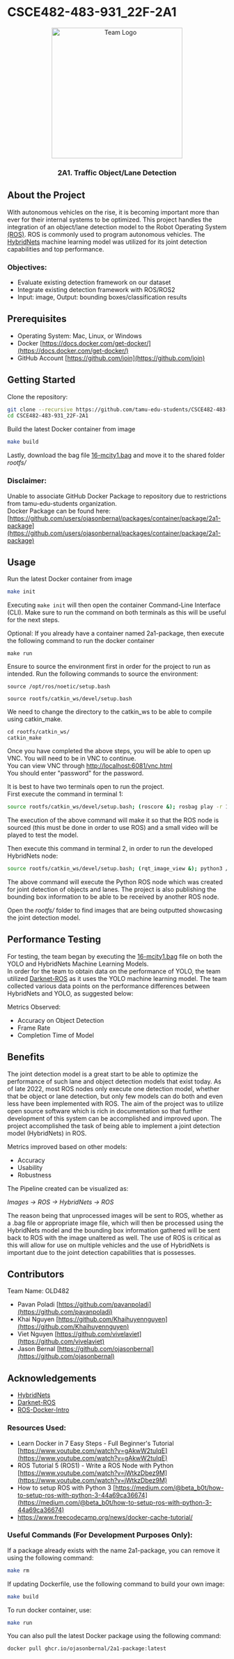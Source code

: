 # CSCE482-483-931_22F-2A1

<!-- ## Team: 2A1. Traffic Object/Lane Detection -->

<!-- <img src="logo.png" alt="Team Logo" width="25%" height="auto"> -->


<p align="center">
  <a>
    <img src="Reports/Assets/logo.png" alt="Team Logo" width="300" height="auto">
  </a>
  <h3 align="center">2A1. Traffic Object/Lane Detection</h3>
  <!-- <p align="center">
    Mini Description Here...
  </p> -->
</p>

## About the Project
With autonomous vehicles on the rise, it is becoming important more than ever for their internal systems to be optimized. This project handles the integration of an object/lane detection model to the Robot Operating System [(ROS)](https://www.ros.org/). ROS is commonly used to program autonomous vehicles. The [HybridNets](https://github.com/datvuthanh/HybridNets) machine learning model was utilized for its joint detection capabilities and top performance.

### Objectives: 
* Evaluate existing detection framework on our dataset
* Integrate existing detection framework with ROS/ROS2
* Input: image, Output: bounding boxes/classification results


## Prerequisites
* Operating System: Mac, Linux, or Windows
* Docker [https://docs.docker.com/get-docker/](https://docs.docker.com/get-docker/)
* GitHub Account [https://github.com/join](https://github.com/join)


## Getting Started
Clone the repository:

```bash
git clone --recursive https://github.com/tamu-edu-students/CSCE482-483-931_22F-2A1
cd CSCE482-483-931_22F-2A1
```

Build the latest Docker container from image
```bash
make build
```

Lastly, download the bag file [16-mcity1.bag](https://drive.google.com/file/d/1wd52kaQGrDC4oLVAq-fCSeIch1_wm808/view?usp=sharing) and move it to the shared folder *rootfs/*



### Disclaimer: 
Unable to associate GitHub Docker Package to repository due to restrictions from tamu-edu-students organization. \
Docker Package can be found here:
[https://github.com/users/ojasonbernal/packages/container/package/2a1-package](https://github.com/users/ojasonbernal/packages/container/package/2a1-package)

## Usage
Run the latest Docker container from image
```bash
make init
```
Executing ```make init``` will then open the container Command-Line Interface (CLI). Make sure to run the command on both terminals as  this will be useful for the next steps.

Optional: If you already have a container named 2a1-package, then execute the following command to run the docker container
```
make run
```

Ensure to source the environment first in order for the project to run as intended.
Run the following commands to source the environment:
```
source /opt/ros/noetic/setup.bash
```
```
source rootfs/catkin_ws/devel/setup.bash
```

We need to change the directory to the catkin_ws to be able to compile using catkin_make.
```
cd rootfs/catkin_ws/
catkin_make
```


Once you have completed the above steps, you will be able to open up VNC. You will need to be in VNC to continue. \
You can view VNC through [http://localhost:6081/vnc.html](http://localhost:6081/vnc.html) \
You should enter "password" for the password.

It is best to have two terminals open to run the project. \
First execute the command in terminal 1:
```bash
source rootfs/catkin_ws/devel/setup.bash; (roscore &); rosbag play -r 10 --loop rootfs/16-mcity1.bag
```
The execution of the above command will make it so that the ROS node is sourced (this must be done in order to use ROS) and a small video will be played to test the model.


Then execute this command in terminal 2, in order to run the developed HybridNets node:
```bash
source rootfs/catkin_ws/devel/setup.bash; (rqt_image_view &); python3 /root/rootfs/catkin_ws/src/ros_basics_tutorials/scripts/image_subscriber.py
```
The above command will execute the Python ROS node which was created for joint detection of objects and lanes. 
The project is also publishing the bounding box information to be able to be received by another ROS node.

Open the *rootfs/* folder to find images that are being outputted showcasing the joint detection model.


## Performance Testing
For testing, the team began by executing the [16-mcity1.bag](https://drive.google.com/file/d/1wd52kaQGrDC4oLVAq-fCSeIch1_wm808/view?usp=sharing) file on both the YOLO and HybridNets Machine Learning Models. \
In order for the team to obtain data on the performance of YOLO, the team utilized [Darknet-ROS](https://github.com/leggedrobotics/darknet_ros) as it uses the YOLO machine learning model. The team collected various data points on the performance differences between HybridNets and YOLO, as suggested below:

Metrics Observed: 
* Accuracy on Object Detection
* Frame Rate
* Completion Time of Model


## Benefits
The joint detection model is a great start to be able to optimize the performance of such lane and object detection models that exist today. As of late 2022, most ROS nodes only execute one detection model, whether that be object or lane detection, but only few models can do both and even less have been implemented with ROS. The aim of the project was to utilize open source software which is rich in documentation so that further development of this system can be accomplished and improved upon. The project accomplished the task of being able to implement a joint detection model (HybridNets) in ROS.

Metrics improved based on other models:
* Accuracy
* Usability
* Robustness

The Pipeline created can be visualized as:

*Images -> ROS -> HybridNets -> ROS*

The reason being that unprocessed images will be sent to ROS, whether as a .bag file or appropriate image file, which will then be processed using the HybridNets model and the bounding box information gathered will be sent back to ROS with the image unaltered as well. The use of ROS is critical as this will allow for use on multiple vehicles and the use of HybridNets is important due to the joint detection capabilities that is possesses.


## Contributors
Team Name: OLD482
* Pavan Poladi [https://github.com/pavanpoladi](https://github.com/pavanpoladi)
* Khai Nguyen [https://github.com/Khaihuyennguyen](https://github.com/Khaihuyennguyen)
* Viet Nguyen [https://github.com/vivelaviet](https://github.com/vivelaviet)
* Jason Bernal [https://github.com/ojasonbernal](https://github.com/ojasonbernal)



## Acknowledgements
* [HybridNets](https://github.com/datvuthanh/HybridNets)
* [Darknet-ROS](https://github.com/leggedrobotics/darknet_ros)
* [ROS-Docker-Intro](https://github.com/tamu-edu-students/ROS-Docker-Intro)


### Resources Used:
* Learn Docker in 7 Easy Steps - Full Beginner's Tutorial [https://www.youtube.com/watch?v=gAkwW2tuIqE](https://www.youtube.com/watch?v=gAkwW2tuIqE)
* ROS Tutorial 5 (ROS1) - Write a ROS Node with Python [https://www.youtube.com/watch?v=jWtkzDbez9M](https://www.youtube.com/watch?v=jWtkzDbez9M)
* How to setup ROS with Python 3 [https://medium.com/@beta_b0t/how-to-setup-ros-with-python-3-44a69ca36674](https://medium.com/@beta_b0t/how-to-setup-ros-with-python-3-44a69ca36674)
* https://www.freecodecamp.org/news/docker-cache-tutorial/


### Useful Commands  (For Development Purposes Only):
If a package already exists with the name 2a1-package, you can remove it using the following command:
```bash
make rm
```

If updating Dockerfile, use the following command to build your own image:
```bash
make build
```

To run docker container, use:
```bash
make run
```

You can also pull the latest Docker package using the following command:
```bash
docker pull ghcr.io/ojasonbernal/2a1-package:latest
```